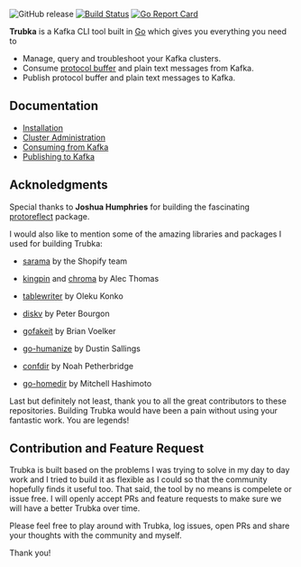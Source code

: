 ![GitHub release](https://img.shields.io/github/release/xitonix/trubka)
[![Build Status](https://travis-ci.org/xitonix/trubka.svg?branch=master)](https://travis-ci.org/xitonix/trubka)
[![Go Report Card](https://goreportcard.com/badge/github.com/xitonix/trubka)](https://goreportcard.com/report/github.com/xitonix/trubka)

**Trubka** is a Kafka CLI tool built in [Go](https://go.dev/) which gives you everything you need to 

* Manage, query and troubleshoot your Kafka clusters.
* Consume [protocol buffer](https://developers.google.com/protocol-buffers/) and plain text messages from Kafka.
* Publish protocol buffer and plain text messages to Kafka.


## Documentation

- [Installation](https://github.com/xitonix/trubka/wiki)
- [Cluster Administration](https://github.com/xitonix/trubka/wiki/Cluster-Administration)
- [Consuming from Kafka](https://github.com/xitonix/trubka/wiki/Consume-from-Kafka)
- [Publishing to Kafka](https://github.com/xitonix/trubka/wiki/Publish-to-Kafka)



## Acknoledgments

Special thanks to **Joshua Humphries** for building the fascinating [protoreflect](https://github.com/jhump/protoreflect) package. 

I would also like to mention some of the amazing libraries and packages I used for building Trubka:

- [sarama](https://github.com/Shopify/sarama) by the Shopify team

- [kingpin](https://github.com/alecthomas/kingpin) and [chroma](https://github.com/alecthomas/chroma) by Alec Thomas

- [tablewriter](https://github.com/olekukonko/tablewriter) by Oleku Konko

- [diskv](https://github.com/peterbourgon/diskv) by Peter Bourgon

- [gofakeit](https://github.com/brianvoe/gofakeit/) by Brian Voelker

- [go-humanize](https://github.com/dustin/go-humanize) by Dustin Sallings

- [confdir](https://github.com/kirsle/configdir) by Noah Petherbridge

- [go-homedir](https://github.com/mitchellh/go-homedir) by Mitchell Hashimoto

  

Last but definitely not least, thank you to all the great contributors to these repositories. Building Trubka would have been a pain without using your fantastic work. You are legends!



## Contribution and Feature Request

Trubka is built based on the problems I was trying to solve in my day to day work and I tried to build it as flexible as I could so that the community hopefully finds it useful too. That said, the tool by no means is compelete or issue free. I will openly accept PRs and feature requests to make sure we will have a better Trubka over time. 

Please feel free to play around with Trubka, log issues, open PRs and share your thoughts with the community and myself.

Thank you!





